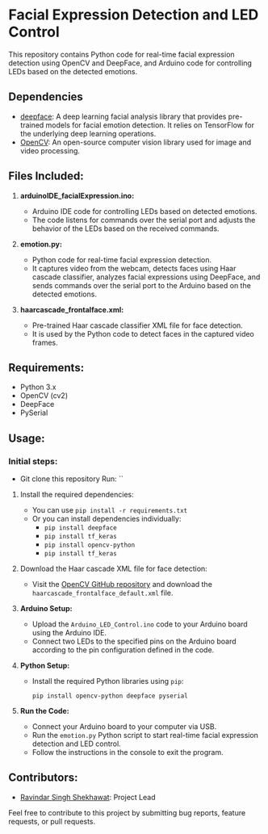 # Facial Expression Detection and LED Control

This repository contains Python code for real-time facial expression detection using OpenCV and DeepFace, and Arduino code for controlling LEDs based on the detected emotions.

## Dependencies

- [deepface](https://github.com/serengil/deepface): A deep learning facial analysis library that provides pre-trained models for facial emotion detection. It relies on TensorFlow for the underlying deep learning operations.
- [OpenCV](https://opencv.org/): An open-source computer vision library used for image and video processing.

## Files Included:

1. **arduinoIDE_facialExpression.ino:**
   - Arduino IDE code for controlling LEDs based on detected emotions.
   - The code listens for commands over the serial port and adjusts the behavior of the LEDs based on the received commands.

2. **emotion.py:**
   - Python code for real-time facial expression detection.
   - It captures video from the webcam, detects faces using Haar cascade classifier, analyzes facial expressions using DeepFace, and sends commands over the serial port to the Arduino based on the detected emotions.

3. **haarcascade_frontalface.xml:**
   - Pre-trained Haar cascade classifier XML file for face detection.
   - It is used by the Python code to detect faces in the captured video frames.

## Requirements:

- Python 3.x
- OpenCV (cv2)
- DeepFace
- PySerial

## Usage:
### Initial steps:
- Git clone this repository Run: ``
1. Install the required dependencies:
   - You can use `pip install -r requirements.txt`
   - Or you can install dependencies individually:
      - `pip install deepface`
      - `pip install tf_keras`
      - `pip install opencv-python`
      - `pip install tf_keras`

2. Download the Haar cascade XML file for face detection:
   - Visit the [OpenCV GitHub repository](https://github.com/opencv/opencv/tree/master/data/haarcascades) and download the `haarcascade_frontalface_default.xml` file.

1. **Arduino Setup:**
   - Upload the `Arduino_LED_Control.ino` code to your Arduino board using the Arduino IDE.
   - Connect two LEDs to the specified pins on the Arduino board according to the pin configuration defined in the code.

2. **Python Setup:**
   - Install the required Python libraries using `pip`:
     ```
     pip install opencv-python deepface pyserial
     ```

3. **Run the Code:**
   - Connect your Arduino board to your computer via USB.
   - Run the `emotion.py` Python script to start real-time facial expression detection and LED control.
   - Follow the instructions in the console to exit the program.

## Contributors:

- [Ravindar Singh Shekhawat](https://github.com/RavindrSingh0): Project Lead

Feel free to contribute to this project by submitting bug reports, feature requests, or pull requests.
